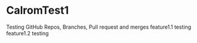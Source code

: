 # CalromTest1
Testing GitHub Repos, Branches, Pull request and merges
feature1.1 testing
feature1.2 testing
